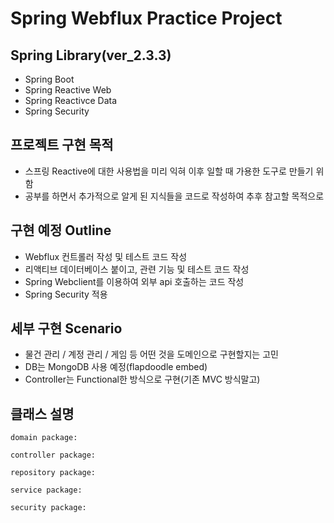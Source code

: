 # Spring Webflux Practice Project

## Spring Library(ver_2.3.3)
- Spring Boot
- Spring Reactive Web
- Spring Reactivce Data
- Spring Security

## 프로젝트 구현 목적
- 스프링 Reactive에 대한 사용법을 미리 익혀 이후 일할 때 가용한 도구로 만들기 위함
- 공부를 하면서 추가적으로 알게 된 지식들을 코드로 작성하여 추후 참고할 목적으로 

## 구현 예정 Outline
- Webflux 컨트롤러 작성 및 테스트 코드 작성
- 리액티브 데이터베이스 붙이고, 관련 기능 및 테스트 코드 작성
- Spring Webclient를 이용하여 외부 api 호출하는 코드 작성
- Spring Security 적용


## 세부 구현 Scenario
- 물건 관리 / 계정 관리 / 게임 등 어떤 것을 도메인으로 구현할지는 고민
- DB는 MongoDB 사용 예정(flapdoodle embed)
- Controller는 Functional한 방식으로 구현(기존 MVC 방식말고)

## 클래스 설명
```
domain package:

controller package:

repository package: 

service package:

security package:
```
